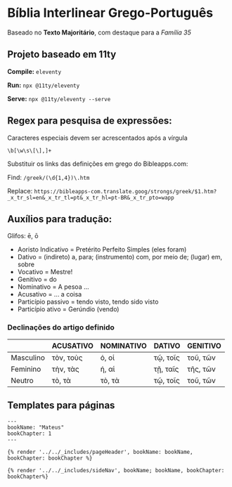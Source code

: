 # Bíblia Interlinear Grego-Português 

Baseado no **Texto Majoritário**, com destaque para a *Família 35*

## Projeto baseado em 11ty

**Compile:** `eleventy`

**Run:** `npx @11ty/eleventy`

**Serve:** `npx @11ty/eleventy --serve`

## Regex para pesquisa de expressões:

Caracteres especiais devem ser acrescentados após a vírgula

`\b[\w\s\[\],]+`

Substituir os links das definições em grego do Bibleapps.com:

Find: `/greek/(\d{1,4})\.htm`

Replace: `https://bibleapps-com.translate.goog/strongs/greek/$1.htm?_x_tr_sl=en&_x_tr_tl=pt&_x_tr_hl=pt-BR&_x_tr_pto=wapp`

## Auxílios para tradução:

Glifos: ē, ō

- Aoristo Indicativo = Pretérito Perfeito Simples (eles foram)
- Dativo = (indireto) a, para; (instrumento) com, por meio de; (lugar) em, sobre
- Vocativo = Mestre!
- Genitivo = do
- Nominativo = A pesoa ...
- Acusativo = ... a coisa
- Particípio passivo = tendo visto, tendo sido visto
- Particípio ativo = Gerúndio (vendo)

### Declinações do artigo definido

|  				| ACUSATIVO | NOMINATIVO | DATIVO | GENITIVO |
|----------|----------|----------|----------|----------|
| Masculino  | τὸν, τοὺς | ὁ, οἱ | τῷ, τοῖς | τοῦ, τῶν |
| Feminino  | τὴν, τὰς | ἡ, αἱ | τῇ, ταῖς | τῆς, τῶν |
| Neutro  | τὸ, τὰ | τὸ, τὰ | τῷ, τοῖς | τοῦ, τῶν |

## Templates para páginas

``` 
---
bookName: "Mateus"
bookChapter: 1
---
```

`{% render '../../_includes/pageHeader', bookName: bookName, bookChapter: bookChapter %}`

`{% render '../../_includes/sideNav', bookName; bookName, bookChapter: bookChapter%}`
